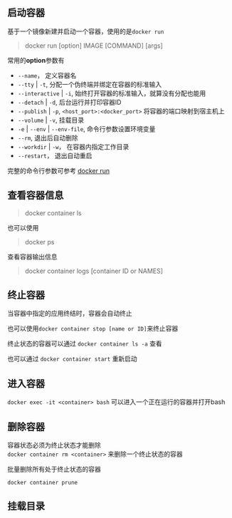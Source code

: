 
## 启动容器
基于一个镜像新建并启动一个容器，使用的是`docker run`  
> docker run [option] IMAGE [COMMAND] [args]

常用的**option**参数有
- `--name`， 定义容器名
- `--tty` | `-t`, 分配一个伪终端并绑定在容器的标准输入
- `--interactive` | `-i`, 始终打开容器的标准输入，就算没有分配也能用
- `--detach` | `-d`, 后台运行并打印容器ID
- `--publish` | `-p`, `<host_port>:<docker_port>` 将容器的端口映射到宿主机上
- `--volume` |  `-v`, 挂载目录
- `-e` |  `--env` |  `--env-file`, 命令行参数设置环境变量
- `--rm`, 退出后自动删除
- `--workdir` | `-w`， 在容器内指定工作目录
- `--restart`， 退出自动重启

完整的命令行参数可参考 [docker run](https://docs.docker.com/edge/engine/reference/commandline/run/)  

## 查看容器信息

>docker container ls

也可以使用
> docker ps

查看容器输出信息

> docker container logs [container ID or NAMES]


## 终止容器
当容器中指定的应用终结时，容器会自动终止  

也可以使用`docker container stop [name or ID]`来终止容器

终止状态的容器可以通过 `docker container ls -a` 查看

也可以通过 `docker container start` 重新启动

## 进入容器
`docker exec -it <container> bash` 可以进入一个正在运行的容器并打开bash  

## 删除容器
容器状态必须为终止状态才能删除  
`docker container rm <container>` 来删除一个终止状态的容器  

批量删除所有处于终止状态的容器  

    docker container prune

## 挂载目录
